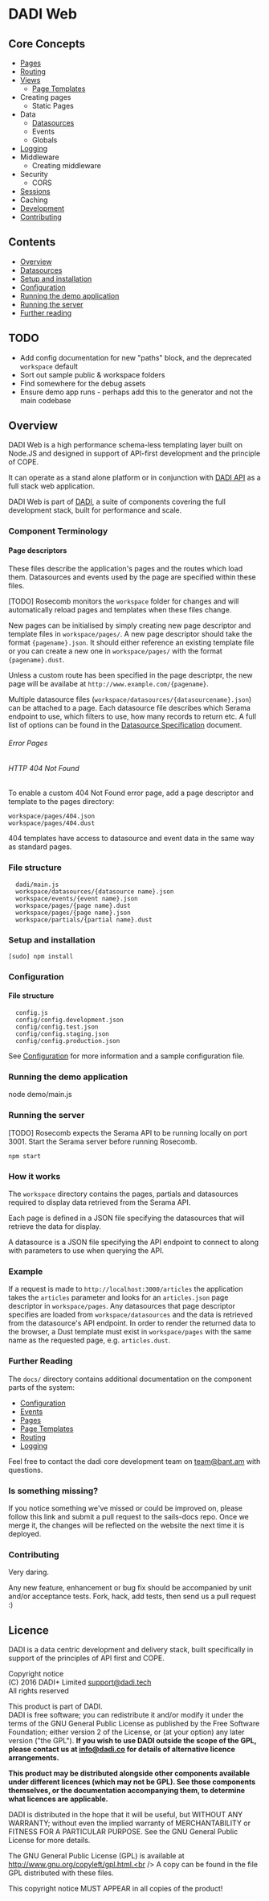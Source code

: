 # DADI Web

## Core Concepts

* [Pages](https://github.com/dadi/web/blob/docs/docs/pages.md)
* [Routing](https://github.com/dadi/web/blob/docs/docs/routing.md)
* [Views](https://github.com/dadi/web/blob/docs/docs/views.md)
  * [Page Templates](https://github.com/dadi/web/blob/docs/docs/views#page-templates.md)
* Creating pages
  * Static Pages
* Data
  * [Datasources](https://github.com/dadi/web/blob/docs/docs/datasources.md)
  * Events
  * Globals
* [Logging](https://github.com/dadi/web/blob/docs/docs/logging.md)
* Middleware
  * Creating middleware
* Security
  * CORS
* [Sessions](https://github.com/dadi/web/blob/docs/docs/sessions.md)
* Caching
* [Development](https://github.com/dadi/web/blob/docs/docs/development.md)
* [Contributing](https://github.com/dadi/web/blob/docs/docs/contributingGuidelines.md)

## Contents

* [Overview](#overview)
* [Datasources](docs/datasource_specification.md)
* [Setup and installation](#setup-and-installation)
* [Configuration](#configuration)
* [Running the demo application](#running-the-demo-application)
* [Running the server](#running-the-server)
* [Further reading](#further-reading)

## TODO
* Add config documentation for new "paths" block, and the deprecated `workspace` default
* Sort out sample public & workspace folders
* Find somewhere for the debug assets
* Ensure demo app runs - perhaps add this to the generator and not the main codebase

## Overview

DADI Web is a high performance schema-less templating layer built on Node.JS and designed in support of API-first development and the principle of COPE.

It can operate as a stand alone platform or in conjunction with [DADI API](https://github.com/dadi/api) as a full stack web application.

DADI Web is part of [DADI](https://github.com/dadi/), a suite of components covering the full development stack, built for performance and scale.

### Component Terminology

#### Page descriptors
These files describe the application's pages and the routes which load them. Datasources and events used by the page are specified within these files.

[TODO] Rosecomb monitors the `workspace` folder for changes and will automatically reload pages and templates when these files change.

New pages can be initialised by simply creating new page descriptor and template files in `workspace/pages/`. A new page descriptor should take the format `{pagename}.json`. It should either reference an existing template file or you can create a new one in `workspace/pages/` with the format `{pagename}.dust`.

Unless a custom route has been specified in the page descriptpr, the new page will be availabe at `http://www.example.com/{pagename}`.


Multiple datasource files (`workspace/datasources/{datasourcename}.json`) can be attached to a page. Each datasource file describes which Serama endpoint to use, which filters to use, how many records to return etc. A full list of options can be found in the [Datasource Specification](datasource_specification.md) document.

###### Error Pages

###### _HTTP 404 Not Found_
To enable a custom 404 Not Found error page, add a page descriptor and template to the pages directory:

```
workspace/pages/404.json
workspace/pages/404.dust
```

404 templates have access to datasource and event data in the same way as standard pages.


### File structure
```  
  dadi/main.js
  workspace/datasources/{datasource name}.json
  workspace/events/{event name}.json
  workspace/pages/{page name}.dust
  workspace/pages/{page name}.json
  workspace/partials/{partial name}.dust
```

### Setup and installation

	[sudo] npm install

### Configuration

#### File structure
```  
  config.js
  config/config.development.json
  config/config.test.json
  config/config.staging.json
  config/config.production.json
```

See [Configuration](docs/configuration.md) for more information and a sample configuration file.

### Running the demo application


  node demo/main.js


### Running the server

[TODO]
Rosecomb expects the Serama API to be running locally on port 3001. Start the Serama server before running Rosecomb.

	npm start


### How it works

The `workspace` directory contains the pages, partials and datasources required to display data retrieved from the Serama API.

Each page is defined in a JSON file specifying the datasources that will retrieve the data for display.

A datasource is a JSON file specifying the API endpoint to connect to along with parameters to use when querying the API.

### Example

If a request is made to `http://localhost:3000/articles` the application takes the `articles` parameter and looks for an `articles.json` page descriptor in `workspace/pages`. Any datasources that page descriptor specifies are loaded from `workspace/datasources` and the data is retrieved from the datasource's API endpoint. In order to render the returned data to the browser, a Dust template must exist in `workspace/pages` with the same name as the requested page, e.g. `articles.dust`.

### Further Reading

The `docs/` directory contains additional documentation on the component parts of the system:

* [Configuration](docs/configuration.md)
* [Events](docs/events.md)
* [Pages](docs/page_specification.md)
* [Page Templates](docs/page_templates.md)
* [Routing](docs/routing.md)
* [Logging](docs/logging.md)

Feel free to contact the dadi core development team on team@bant.am with questions.

### Is something missing?
If you notice something we've missed or could be improved on, please follow this link and submit a pull request to the sails-docs repo. Once we merge it, the changes will be reflected on the website the next time it is deployed.


### Contributing

Very daring.

Any new feature, enhancement or bug fix should be accompanied by unit and/or acceptance tests. Fork, hack, add tests, then send us a pull request :)

## Licence

DADI is a data centric development and delivery stack, built specifically in support of the principles of API first and COPE.

Copyright notice<br />
(C) 2016 DADI+ Limited <support@dadi.tech><br />
All rights reserved

This product is part of DADI.<br />
DADI is free software; you can redistribute it and/or modify
it under the terms of the GNU General Public License as
published by the Free Software Foundation; either version 2 of
the License, or (at your option) any later version ("the GPL").
**If you wish to use DADI outside the scope of the GPL, please
contact us at info@dadi.co for details of alternative licence
arrangements.**

**This product may be distributed alongside other components
available under different licences (which may not be GPL). See
those components themselves, or the documentation accompanying
them, to determine what licences are applicable.**

DADI is distributed in the hope that it will be useful,
but WITHOUT ANY WARRANTY; without even the implied warranty of
MERCHANTABILITY or FITNESS FOR A PARTICULAR PURPOSE.  See the
GNU General Public License for more details.

The GNU General Public License (GPL) is available at
http://www.gnu.org/copyleft/gpl.html.<br />
A copy can be found in the file GPL distributed with
these files.

This copyright notice MUST APPEAR in all copies of the product!

